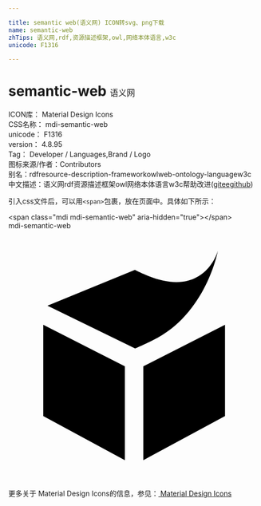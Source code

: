 ```yaml
---

title: semantic web(语义网) ICON转svg、png下载
name: semantic-web
zhTips: 语义网,rdf,资源描述框架,owl,网络本体语言,w3c
unicode: F1316

---
```


# semantic-web  <small style="font-size: 60%;font-weight: 100">语义网</small>


<div class="detail-page">
<p>
<span>
ICON库：
<span class="badge-secondary badge">Material Design Icons</span> 
</span>
<br/>
<span>
CSS名称：
<span class="badge-secondary badge">mdi-semantic-web</span> 
</span>
<br/>
<span>
unicode：
<span class="badge-secondary badge">F1316</span> 
</span>
<br/>
<span>
version：
<span class="badge-secondary badge">4.8.95</span> 
</span>
<br/>
<span>Tag：
<span class="badge-light badge">Developer / Languages,Brand / Logo</span>
</span>
<br/>
<span>图标来源/作者：<span class="badge-light badge">Contributors</span></span> 
<br/>
<span>别名：<span class="badge-light badge">rdf</span><span class="badge-light badge">resource-description-framework</span><span class="badge-light badge">owl</span><span class="badge-light badge">web-ontology-language</span><span class="badge-light badge">w3c</span></span><br/><span class="zh-detail">中文描述：<span class="badge-primary badge">语义网</span><span class="badge-primary badge">rdf</span><span class="badge-primary badge">资源描述框架</span><span class="badge-primary badge">owl</span><span class="badge-primary badge">网络本体语言</span><span class="badge-primary badge">w3c</span><span class="help-link"><span>帮助改进</span>(<a href="https://gitee.com/liuwave/icon-helper/edit/master/json/material/semantic-web.json" target="_blank" rel="noopener noreferrer">gitee</a><a href="https://github.com/liuwave/icon-helper/edit/master/json/material/semantic-web.json" target="_blank" rel="noopener noreferrer">github</a></span>)</span><br/>
</p>
</div>
<div class="alert alert-dark">
  <i class="mdi mdi-semantic-web mdi-48px"></i>
  <i class="mdi mdi-semantic-web mdi-36px"></i>
  <i class="mdi mdi-semantic-web mdi-24px"></i>
  <i class="mdi mdi-semantic-web mdi-18px"></i>
</div>
<div>
  <p>引入css文件后，可以用<code>&lt;span&gt;</code>包裹，放在页面中。具体如下所示：    
  </p>
  <div class="alert alert-primary" style="font-size: 14px">
    &lt;span class="mdi mdi-semantic-web" aria-hidden="true"&gt;&lt;/span&gt;
    <copy-btn content='<span class="mdi mdi-semantic-web" aria-hidden="true"></span>'></copy-btn>
  </div>
  <div class="alert alert-secondary">
    <i class="mdi mdi-semantic-web"
    style="font-size: 24px"
    aria-hidden="true"></i> mdi-semantic-web
    <copy-btn content="mdi-semantic-web" btn-title="复制图标名称"></copy-btn>
  </div>
</div>
<div id="svg" class="svg-wrap">
<svg xmlns="http://www.w3.org/2000/svg" viewBox="0 0 24 24"><path d="M12.9 4.22C18.73 6.84 20 2 20 2S18.89 8.07 13.79 10.55C12.75 11.06 12.1 11.33 12.1 11.33L3.73 7.25L12.1 3.82C12.1 3.82 11.9 3.76 12.9 4.22M11.12 22L3.33 17.78V9.07L11.12 13.04V22M12.88 22L20.68 17.78V9.07L12.88 13.04V22Z" /></svg>
</div>
<detail full-name='mdi-semantic-web'></detail>
    
<div><p>更多关于 Material Design Icons的信息，参见：<a target="_blank" href="https://iconhelper.cn/material.html"> Material Design Icons</a>
</p></div>
